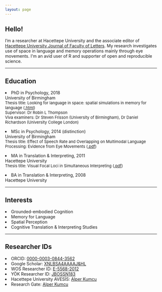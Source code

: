 ```yaml
---
layout: page
---
```

<p><h2>Hello!</h2>
<p>I’m a researcher at Hacettepe University and the associate editor of <a href="http://www.edebiyat.hacettepe.edu.tr/eng-dergiler.php" target="_blank">Hacettepe University Journal of Faculty of Letters</a>. My research investigates use of space in language and memory operations mainly through eye movements.  I'm an avid user of R and supporter of open and reproducible science.
<hr>
<p><h2>Education</h2>
<p><li>PhD in Psychology, 2018</li>
University of Birmingham<br>
<font size="2.5">Thesis title: Looking for language in space: spatial simulations in memory for language (<a href="https://etheses.bham.ac.uk/id/eprint/8842/" target="_blank">.html</a>)<br>
Supervisor: Dr Robin L Thompson<br>
Viva examiners: Dr Steven Frisson (University of Birmingham), Dr Daniel Richardson (University College London)</font><br>
<p><li>MSc in Psychology, 2014 (distinction)</li>
University of Birmingham<br>
<font size="2.5">Thesis title: Effect of Speech Rate and Overlapping on Multimodal Language Processing: Evidence from Eye Movements (<a href="alperkumcu.github.io/Effect of Speech Rate and Overlapping on Multimodal Language Processing.pdf" target="_blank">.pdf</a>)</font><br>
<p><li>MA in Translation & Interpreting, 2011</li>
Hacettepe University<br>
<font size="2.5">Thesis title: Visual Focal Loci in Simultaneous Interpreting (<a href="alperkumcu.github.io/Visual Focal Loci in Simultaneous Interpreting.pdf" target="_blank">.pdf</a>)</font><br>
<p><li>BA in Translation & Interpreting, 2008</li>
Hacettepe University</p>
<hr>
<p><h2>Interests</h2>
<li>Grounded-embodied Cognition</li>
<li>Memory for Language</li>
<li>Spatial Perception</li>
<li>Cognitive Translation & Interpreting Studies</li></p>
<hr>
<p><h2>Researcher IDs</h2>
<li>ORCID: <a href="https://orcid.org/0000-0003-0844-3562" target="_blank">0000-0003-0844-3562</a></li>
<li>Google Scholar: <a href="https://scholar.google.com/citations?hl=tr&user=xNlBSa4AAAAJ" target="_blank">XNLBSA4AAAAJ&HL</a></li>
<li>WOS Researcher ID: <a href="https://publons.com/researcher/1692089/alper-kumcu/" target="_blank">E-5568-2012</a></li>
<li>YÖK Researcher ID: <a href="https://akademik.yok.gov.tr/AkademikArama/AkademisyenGorevOgrenimBilgileri?islem=direct&authorId=86966C50F3A66534" target="_blank">JBOSSN183</a></li>
<li>Hacettepe University AVESİS: <a href="https://avesis.hacettepe.edu.tr/alperkumcu" target="_blank">Alper Kumcu</a></li>
<li>Research Gate: <a href="https://www.researchgate.net/profile/Alper_Kumcu" target="_blank">Alper Kumcu</a></li></p>
